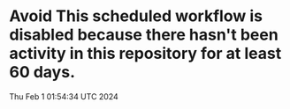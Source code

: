 # Avoid This scheduled workflow is disabled because there hasn't been activity in this repository for at least 60 days.
Thu Feb  1 01:54:34 UTC 2024

